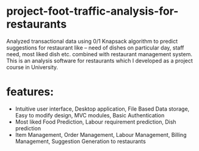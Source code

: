 # project-foot-traffic-analysis-for-restaurants
Analyzed transactional data using 0/1 Knapsack algorithm to predict suggestions for restaurant like – need of dishes on particular day, staff need, most liked dish etc. combined with restaurant management system.
This is an analysis software for restaurants which I developed as a project course in University.

# features: 
- Intuitive user interface, Desktop application, File Based Data storage, Easy to modify design, MVC modules, Basic Authentication
- Most liked Food Prediction, Labour requirement prediction, Dish prediction
- Item Management, Order Management, Labour Management, Billing Management, Suggestion Generation to restaurants

